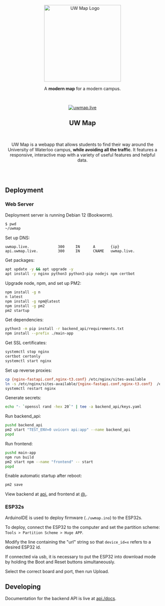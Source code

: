 <p align="center">
  <a href="https://uwmap.live" target="_blank" rel="noreferrer noopener">
    <img width="250" alt="UW Map Logo" src="https://github.com/e226li/uwmap/assets/110436783/28600b50-7e7e-4938-9440-2917e9d2fa94">
  </a>
</p>

<p align="center">A <strong>modern map</strong> for a modern campus.</p>
<br/>

<p align="center">
  <a href="https://uwmap.live/"><img src="https://img.shields.io/static/v1?label=&message=uwmap.live&color=%23202122&style=for-the-badge&logo=vercel&logoColor=%23fffffff" alt="uwmap.live"></a>
</p>

<h2 align="center">UW Map</h2>
<br/>
<p align="center">
  UW Map is a webapp that allows students to find their way around the University of Waterloo campus, <strong>while avoiding all the traffic</strong>. It features a responsive, interactive map with a variety of useful features and helpful data.
</p>
<br/>
<br/>

## Deployment

### Web Server
Deployment server is running Debian 12 (Bookworm).

```bash
$ pwd
~/uwmap
```

Set up DNS:
```dns
uwmap.live.             300     IN      A       {ip}
api.uwmap.live.         300     IN      CNAME   uwmap.live.
```

Get packages: 
```bash
apt update -y && apt upgrade -y
apt install -y nginx python3 python3-pip nodejs npm certbot
```

Upgrade node, npm, and set up PM2:
```bash
npm install -g n
n latest
npm install -g npm@latest
npm install -g pm2
pm2 startup
```

Get dependencies:
```bash
python3 -m pip install -r backend_api/requirements.txt
npm install --prefix ./main-app
```

Get SSL certificates:
```bash
systemctl stop nginx
certbot certonly
systemctl start nginx
```

Set up reverse proxies:
```bash
cp {nginx-fastapi.conf,nginx-t3.conf} /etc/nginx/sites-available
ln -s /etc/nginx/sites-available/{nginx-fastapi.conf,nginx-t3.conf}  /etc/nginx/sites-enabled/
systemctl restart nginx
```

Generate secrets:
```bash
echo "- `openssl rand -hex 20`" | tee -a backend_api/keys.yaml
```

Run backend_api:
```bash
pushd backend_api 
pm2 start "TEST_ENV=0 uvicorn api:app" --name backend_api
popd
```

Run frontend:
```bash
pushd main-app 
npm run build
pm2 start npm --name "frontend" -- start
popd
```

Enable automatic startup after reboot:
```bash
pm2 save
```

View backend at [api.](https://api.uwmap.live) and frontend at [@.](https://uwmap.live).

### ESP32s

ArduinoIDE is used to deploy firmware (`./uwmap.ino`) to the ESP32s.

To deploy, connect the ESP32 to the computer and set the partition scheme: `Tools > Partition Scheme > Huge APP`.

Modify the line containing the "url" string so that `device_id=x` refers to a desired ESP32 id.

If connected via usb, it is necessary to put the ESP32 into download mode by holding the Boot and Reset buttons simultaneously.

Select the correct board and port, then run Upload.

## Developing

Documentation for the backend API is live at [api./docs](https://api.uwmap.live/docs).
